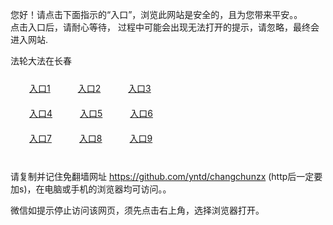 您好！请点击下面指示的“入口”，浏览此网站是安全的，且为您带来平安。。 <br/>
点击入口后，请耐心等待， 过程中可能会出现无法打开的提示，请忽略，最终会进入网站. </br>

法轮大法在长春<br/>
<div style="padding:10px"><a style="margin:20px" target="_blank" href="https://d1hxw83xt9cvy1.cloudfront.net/2Qpsp?tzlrjkwg" id="ccLink1" rel="nofollow">入口1</a> <a target="_blank" style="margin:20px" href="https://dp6c9tnvkr6zj.cloudfront.net/2Qpsp?oxprmwwb" id="ccLink2" rel="nofollow">入口2</a> <a style="margin:20px" target="_blank" href="https://d8x9qslxc8pnh.cloudfront.net/2Qpsp?zodcmm" id="ccLink3" rel="nofollow">入口3</a></div>

<div style="padding:10px" ><a style="margin:20px" target="_blank" href="https://d1hxw83xt9cvy1.cloudfront.net/2Qpsp?tzlrjkwg" id="ccLink4" rel="nofollow">入口4</a> <a style="margin:20px" href="https://dp6c9tnvkr6zj.cloudfront.net/2Qpsp?oxprmwwb" target="_blank" id="ccLink5" rel="nofollow">入口5</a> <a style="margin:20px" href="https://d8x9qslxc8pnh.cloudfront.net/2Qpsp?zodcmm" target="_blank" id="ccLink6" rel="nofollow">入口6</a></div>

<div style="padding:10px"><a style="margin:20px" target="_blank" href="https://d1hxw83xt9cvy1.cloudfront.net/2Qpsp?tzlrjkwg" id="ccLink7" rel="nofollow">入口7</a> <a style="margin:20px" href="https://dp6c9tnvkr6zj.cloudfront.net/2Qpsp?oxprmwwb" target="_blank" id="ccLink8" rel="nofollow">入口8</a> <a style="margin:20px" target="_blank" href="https://d8x9qslxc8pnh.cloudfront.net/2Qpsp?zodcmm" id="ccLink9" rel="nofollow">入口9</a></div>

<br/>



请复制并记住免翻墙网址 https://github.com/yntd/changchunzx (http后一定要加s)，在电脑或手机的浏览器均可访问。。<br/>

微信如提示停止访问该网页，须先点击右上角，选择浏览器打开。
